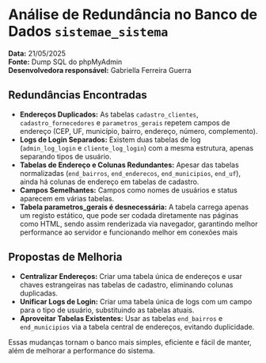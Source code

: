 # Análise de Redundância no Banco de Dados `sistemae_sistema`

**Data:** 21/05/2025   
**Fonte:** Dump SQL do phpMyAdmin   
**Desenvolvedora responsável:** Gabriella Ferreira Guerra   

## Redundâncias Encontradas

- **Endereços Duplicados:** As tabelas `cadastro_clientes`, `cadastro_fornecedores` e `parametros_gerais` repetem campos de endereço (CEP, UF, município, bairro, endereço, número, complemento).
- **Logs de Login Separados:** Existem duas tabelas de log (`admin_log_login` e `cliente_log_login`) com a mesma estrutura, apenas separando tipos de usuário.
- **Tabelas de Endereço e Colunas Redundantes:** Apesar das tabelas normalizadas (`end_bairros`, `end_enderecos`, `end_municipios`, `end_uf`), ainda há colunas de endereço em tabelas de cadastro.
- **Campos Semelhantes:** Campos como nomes de usuários e status aparecem em várias tabelas.
- **Tabela parametros_gerais é desnecessária:** A tabela carrega apenas um registo estático, que pode ser codada diretamente nas páginas como HTML, sendo assim renderizada via navegador, garantindo melhor performance ao servidor e funcionando melhor em conexões mais

## Propostas de Melhoria

- **Centralizar Endereços:** Criar uma tabela única de endereços e usar chaves estrangeiras nas tabelas de cadastro, eliminando colunas duplicadas.
- **Unificar Logs de Login:** Criar uma tabela única de logs com um campo para o tipo de usuário, substituindo as tabelas atuais.
- **Aproveitar Tabelas Existentes:** Usar as tabelas `end_bairros` e `end_municipios` via a tabela central de endereços, evitando duplicidade.

Essas mudanças tornam o banco mais simples, eficiente e fácil de manter, além de melhorar a performance do sistema.

